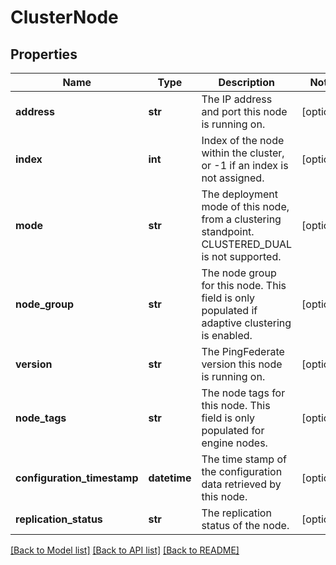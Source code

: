 # ClusterNode

## Properties
Name | Type | Description | Notes
------------ | ------------- | ------------- | -------------
**address** | **str** | The IP address and port this node is running on. | [optional] 
**index** | **int** | Index of the node within the cluster, or -1 if an index is not assigned. | [optional] 
**mode** | **str** | The deployment mode of this node, from a clustering standpoint. CLUSTERED_DUAL is not supported. | [optional] 
**node_group** | **str** | The node group for this node. This field is only populated if adaptive clustering is enabled. | [optional] 
**version** | **str** | The PingFederate version this node is running on. | [optional] 
**node_tags** | **str** | The node tags for this node. This field is only populated for engine nodes. | [optional] 
**configuration_timestamp** | **datetime** | The time stamp of the configuration data retrieved by this node. | [optional] 
**replication_status** | **str** | The replication status of the node. | [optional] 

[[Back to Model list]](../README.md#documentation-for-models) [[Back to API list]](../README.md#documentation-for-api-endpoints) [[Back to README]](../README.md)


